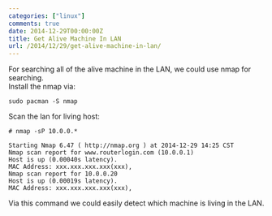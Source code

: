 ```yaml
---
categories: ["linux"]
comments: true
date: 2014-12-29T00:00:00Z
title: Get Alive Machine In LAN
url: /2014/12/29/get-alive-machine-in-lan/
---
```


For searching all of the alive machine in the LAN, we could use nmap for searching.    
Install the nmap via:    

```
sudo pacman -S nmap

```
Scan the lan for living host:     

```
# nmap -sP 10.0.0.*

Starting Nmap 6.47 ( http://nmap.org ) at 2014-12-29 14:25 CST
Nmap scan report for www.routerlogin.com (10.0.0.1)
Host is up (0.00040s latency).
MAC Address: xxx.xxx.xxx.xxx(xxx), 
Nmap scan report for 10.0.0.20
Host is up (0.00019s latency).
MAC Address: xxx.xxx.xxx.xxx(xxx), 

```
Via this command we could easily detect which machine is living in the LAN.     

